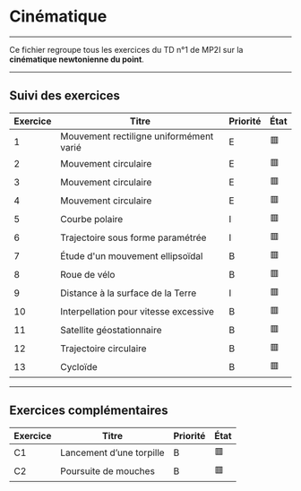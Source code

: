 # Cinématique

---

Ce fichier regroupe tous les exercices du TD n°1 de MP2I sur la **cinématique newtonienne du point**.

---

## Suivi des exercices

| Exercice | Titre                                                            | Priorité | État |
|----------|------------------------------------------------------------------|----------|------|
| 1        | Mouvement rectiligne uniformément varié                         | E        | 🟥   |
| 2        | Mouvement circulaire                                            | E        | 🟥   |
| 3        | Mouvement circulaire                                            | E        | 🟥   |
| 4        | Mouvement circulaire                                            | E        | 🟥   |
| 5        | Courbe polaire                                                  | I        | 🟥   |
| 6        | Trajectoire sous forme paramétrée                               | I        | 🟥   |
| 7        | Étude d'un mouvement ellipsoïdal                                | B        | 🟥   |
| 8        | Roue de vélo                                                    | B        | 🟥   |
| 9        | Distance à la surface de la Terre                               | I        | 🟥   |
| 10       | Interpellation pour vitesse excessive                           | B        | 🟥   |
| 11       | Satellite géostationnaire                                       | B        | 🟥   |
| 12       | Trajectoire circulaire                                          | B        | 🟥   |
| 13       | Cycloïde                                                        | B        | 🟥   |

---

## Exercices complémentaires

| Exercice | Titre                                       | Priorité | État |
|----------|------------------------------------------------------------------|----------|------|
| C1       | Lancement d’une torpille                                        | B        | 🟥   |
| C2       | Poursuite de mouches                                            | B        | 🟥   |
